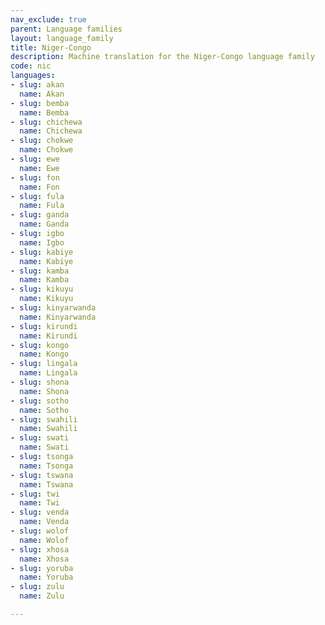 ```yaml
---
nav_exclude: true
parent: Language families
layout: language_family
title: Niger-Congo
description: Machine translation for the Niger-Congo language family
code: nic
languages:
- slug: akan
  name: Akan
- slug: bemba
  name: Bemba
- slug: chichewa
  name: Chichewa
- slug: chokwe
  name: Chokwe
- slug: ewe
  name: Ewe
- slug: fon
  name: Fon
- slug: fula
  name: Fula
- slug: ganda
  name: Ganda
- slug: igbo
  name: Igbo
- slug: kabiye
  name: Kabiye
- slug: kamba
  name: Kamba
- slug: kikuyu
  name: Kikuyu
- slug: kinyarwanda
  name: Kinyarwanda
- slug: kirundi
  name: Kirundi
- slug: kongo
  name: Kongo
- slug: lingala
  name: Lingala
- slug: shona
  name: Shona
- slug: sotho
  name: Sotho
- slug: swahili
  name: Swahili
- slug: swati
  name: Swati
- slug: tsonga
  name: Tsonga
- slug: tswana
  name: Tswana
- slug: twi
  name: Twi
- slug: venda
  name: Venda
- slug: wolof
  name: Wolof
- slug: xhosa
  name: Xhosa
- slug: yoruba
  name: Yoruba
- slug: zulu
  name: Zulu

---
```


